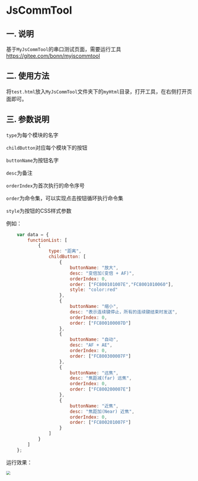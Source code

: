 # JsCommTool
## 一. 说明

基于`MyJsCommTool`的串口测试页面，需要运行工具 https://gitee.com/bonn/myjscommtool 

## 二. 使用方法

将`test.html`放入`MyJsCommTool`文件夹下的`myHtml`目录，打开工具，在右侧打开页面即可。

## 三. 参数说明

`type`为每个模块的名字

`childButton`对应每个模块下的按钮

`buttonName`为按钮名字

`desc`为备注

`orderIndex`为首次执行的命令序号

`order`为命令集，可以实现点击按钮循环执行命令集

`style`为按钮的CSS样式参数

例如：

```js
    var data = {
        functionList: [
            {
                type: "距离",
                childButton: [
                    {
                        buttonName: "放大",
                        desc: "变倍加(变倍 + AF)",
                        orderIndex: 0,
                        order: ["FC800101007E","FC8001010060"],
                        style: "color:red"
                    },
                    {
                        buttonName: "缩小",
                        desc: "表示连续键停止，所有的连续键结束时发送",
                        orderIndex: 0,
                        order: ["FC800100007D"]
                    },
                    {
                        buttonName: "自动",
                        desc: "AF + AE",
                        orderIndex: 0,
                        order: ["FC800300007F"]
                    },
                    {
                        buttonName: "远焦",
                        desc: "焦距减(far) 远焦",
                        orderIndex: 0,
                        order: ["FC800200007E"]
                    },
                    {
                        buttonName: "近焦",
                        desc: "焦距加(Near) 近焦",
                        orderIndex: 0,
                        order: ["FC800201007F"]
                    }
                ]
            }
        ]
    };
```

运行效果：

<img src="https://yun.515code.com/ipic/20220129-78affd56.png" style="zoom:67%;" />
